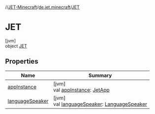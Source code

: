 //[JET-Minecraft](../../../index.md)/[de.jet.minecraft](../index.md)/[JET](index.md)

# JET

[jvm]\
object [JET](index.md)

## Properties

| Name | Summary |
|---|---|
| [appInstance](app-instance.md) | [jvm]<br>val [appInstance](app-instance.md): [JetApp](../../de.jet.minecraft.app/-jet-app/index.md) |
| [languageSpeaker](language-speaker.md) | [jvm]<br>val [languageSpeaker](language-speaker.md): [LanguageSpeaker](../../de.jet.minecraft.runtime.app/-language-speaker/index.md) |
